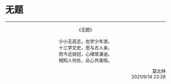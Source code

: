 # 无题
***
<center>
《无题》<br>
<br>
少小无高志，也学少年游。<br>
十三学文史，思与古人亲。<br>
而今近弱冠，心绪常凄迷。<br>
相知人何处，此心共谁晓。
</center>


<p align="right">莫北林<br>2021/9/14 23:28</p>
<!-- <p align="right"></p> -->
